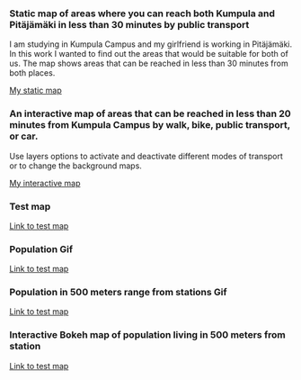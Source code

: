 ### Static map of areas where you can reach both Kumpula and Pitäjämäki in less than 30 minutes by public transport

I am studying in Kumpula Campus and my girlfriend is working in Pitäjämäki. In this work I wanted to find out the areas that would be suitable for both of us. The map shows areas that can be reached in less than 30 minutes from both places.

[My static map](https://autogis-2019.github.io/exercise-5-Saukkoriipi/travel_times.png)

### An interactive map of areas that can be reached in less than 20 minutes from Kumpula Campus by walk, bike, public transport, or car.

Use layers options to activate and deactivate different modes of transport or to change the background maps.

[My interactive map](https://autogis-2019.github.io/exercise-5-Saukkoriipi/Kumpula_travel_times.html)

### Test map
[Link to test map](https://autogis-2018.github.io/exercise-5-VuokkoH/test_map.html)

### Population Gif
[Link to test map](https://saukkoriipi.github.io/StationsPopulation/Population.gif)

### Population in 500 meters range from stations Gif
[Link to test map](https://saukkoriipi.github.io/StationsPopulation/StationsPopulation.gif)

### Interactive Bokeh map of population living in 500 meters from station
[Link to test map](https://saukkoriipi.github.io/StationsPopulation/StationsPopulation.html)
